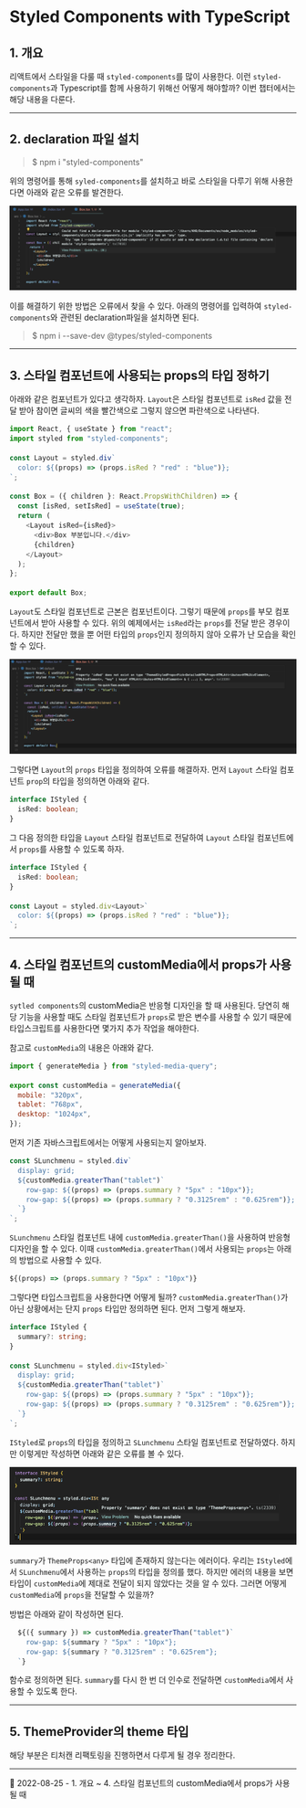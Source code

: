 # Styled Components with TypeScript

## 1. 개요

리액트에서 스타일을 다룰 때 `styled-components`를 많이 사용한다. 이런 `styled-components`과 Typescript를
함께 사용하기 위해선 어떻게 해야할까? 이번 챕터에서는 해당 내용을 다룬다.

---

## 2. declaration 파일 설치

> $ npm i "styled-components"

위의 명령어를 통해 `syled-components`를 설치하고 바로 스타일을 다루기 위해 사용한다면 아래와 같은
오류를 발견한다.

![styled-components error1](/image/Typescript/StyledComponents/styled_components_typescript1.png)

이를 해결하기 위한 방법은 오류에서 찾을 수 있다. 아래의 명령어를 입력하여 `styled-components`와 관련된
declaration파일을 설치하면 된다.

> $ npm i --save-dev @types/styled-components

---

## 3. 스타일 컴포넌트에 사용되는 props의 타입 정하기

아래와 같은 컴포넌트가 있다고 생각하자. `Layout`은 스타일 컴포넌트로 `isRed` 값을 전달 받아 참이면 글씨의 색을 빨간색으로
그렇지 않으면 파란색으로 나타낸다.

```typescript
import React, { useState } from "react";
import styled from "styled-components";

const Layout = styled.div`
  color: ${(props) => (props.isRed ? "red" : "blue")};
`;

const Box = ({ children }: React.PropsWithChildren) => {
  const [isRed, setIsRed] = useState(true);
  return (
    <Layout isRed={isRed}>
      <div>Box 부분입니다.</div>
      {children}
    </Layout>
  );
};

export default Box;
```

`Layout`도 스타일 컴포넌트로 근본은 컴포넌트이다. 그렇기 때문에 `props`를 부모 컴포넌트에서 받아 사용할 수 있다.
위의 예제에서는 `isRed`라는 `props`를 전달 받은 경우이다. 하지만 전달만 했을 뿐 어떤 타입의 `props`인지 정의하지 않아
오류가 난 모습을 확인할 수 있다.

![styled-components props error](/image/Typescript/StyledComponents/styled_components_typescript2.png)

그렇다면 `Layout`의 `props` 타입을 정의하여 오류를 해결하자. 먼저 `Layout` 스타일 컴포넌트 `prop`의 타입을 정의하면
아래와 같다.

```typescript
interface IStyled {
  isRed: boolean;
}
```

그 다음 정의한 타입을 `Layout` 스타일 컴포넌트로 전달하여 `Layout` 스타일 컴포넌트에서 `props`를 사용할 수 있도록 하자.

```typescript
interface IStyled {
  isRed: boolean;
}

const Layout = styled.div<Layout>`
  color: ${(props) => (props.isRed ? "red" : "blue")};
`;
```

---

## 4. 스타일 컴포넌트의 customMedia에서 props가 사용될 때

`sytled components`의 customMedia은 반응형 디자인을 할 때 사용된다. 당연히 해당 기능을 사용할 때도
스타일 컴포넌트가 `props`로 받은 변수를 사용할 수 있기 때문에 타입스크립트를 사용한다면 몇가지 추가 작업을 해야한다.

참고로 `customMedia`의 내용은 아래와 같다.

```javascript
import { generateMedia } from "styled-media-query";

export const customMedia = generateMedia({
  mobile: "320px",
  tablet: "768px",
  desktop: "1024px",
});
```

먼저 기존 자바스크립트에서는 어떻게 사용되는지 알아보자.

```javascript
const SLunchmenu = styled.div`
  display: grid;
  ${customMedia.greaterThan("tablet")`
    row-gap: ${(props) => (props.summary ? "5px" : "10px")};
    row-gap: ${(props) => (props.summary ? "0.3125rem" : "0.625rem")};
  `}
`;
```

`SLunchmenu` 스타일 컴포넌트 내에 `customMedia.greaterThan()`을 사용하여 반응형 디자인을 할 수 있다.
이때 `customMedia.greaterThan()`에서 사용되는 `props`는 아래의 방법으로 사용할 수 있다.

```javascript
${(props) => (props.summary ? "5px" : "10px")}
```

그렇다면 타입스크립트을 사용한다면 어떻게 될까? `customMedia.greaterThan()`가 아닌 상황에서는 단지 `props` 타입만
정의하면 된다. 먼저 그렇게 해보자.

```typescript
interface IStyled {
  summary?: string;
}

const SLunchmenu = styled.div<IStyled>`
  display: grid;
  ${customMedia.greaterThan("tablet")`
    row-gap: ${(props) => (props.summary ? "5px" : "10px")};
    row-gap: ${(props) => (props.summary ? "0.3125rem" : "0.625rem")};
  `}
`;
```

`IStyled`로 `props`의 타입을 정의하고 `SLunchmenu` 스타일 컴포넌트로 전달하였다. 하지만 이렇게만 작성하면 아래와 같은 오류를 볼 수 있다.

![customMedia props error](/image/Typescript/StyledComponents/styled_components_typescript3.png)

`summary`가 `ThemeProps<any>` 타입에 존재하지 않는다는 에러이다. 우리는 `IStyled`에서 `SLunchmenu`에서
사용하는 `props`의 타입을 정의를 했다. 하지만 에러의 내용을 보면 타입이 `customMedia`에 제대로 전달이 되지 않았다는 것을 알 수 있다.
그러면 어떻게 `customMedia`에 `props`을 전달할 수 있을까?

방법은 아래와 같이 작성하면 된다.

```typescript
  ${({ summary }) => customMedia.greaterThan("tablet")`
    row-gap: ${summary ? "5px" : "10px"};
    row-gap: ${summary ? "0.3125rem" : "0.625rem"};
  `}
```

함수로 정의하면 된다. `summary`를 다시 한 번 더 인수로 전달하면 `customMedia`에서 사용할 수 있도록 한다.

---

## 5. ThemeProvider의 theme 타입

해당 부분은 티처캔 리팩토링을 진행하면서 다루게 될 경우 정리한다.

---

📅 2022-08-25 - 1. 개요 ~ 4. 스타일 컴포넌트의 customMedia에서 props가 사용될 때
